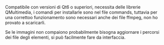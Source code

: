 Compatibile con versioni di Qt6 o superiori, necessita delle librerie QMultimedia, 
i comandi per installarle sono nel file commands, tuttavia per una correttoo funzionamento
sono necessari anche dei file ffmpeg, non ho provato a scaricarli.

Se le immagini non compaiono probabilmente bisogna aggiornare i percorsi dei file degli elementi, 
si può facilmente fare da interfaccia.

